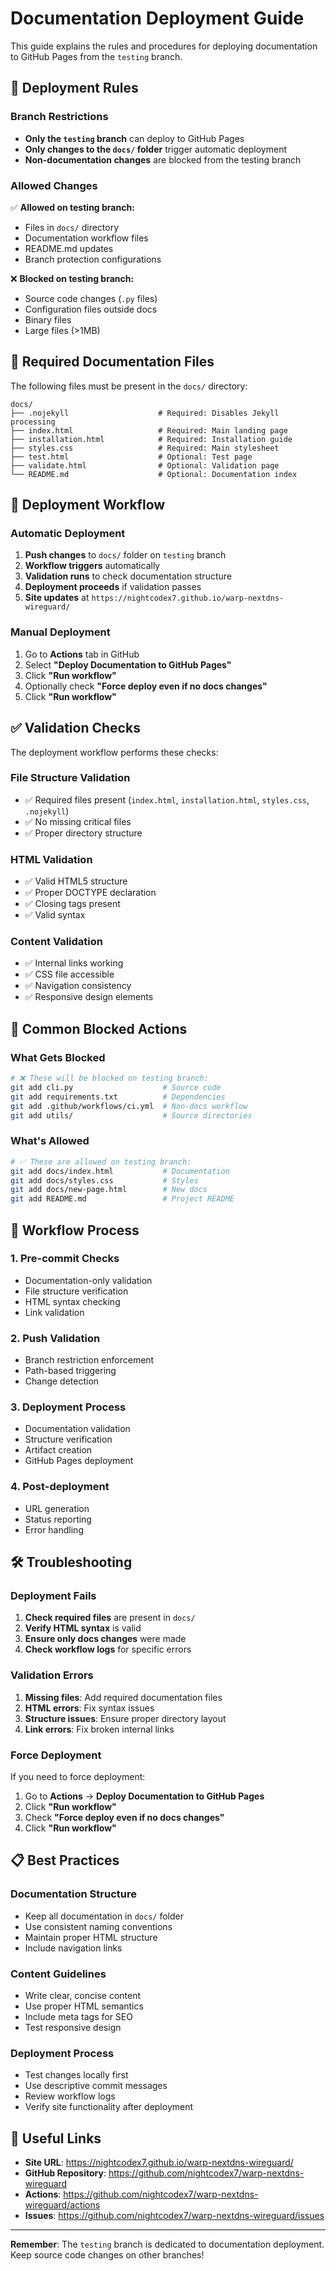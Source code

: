 # Documentation Deployment Guide

This guide explains the rules and procedures for deploying documentation to GitHub Pages from the `testing` branch.

## 🚀 Deployment Rules

### Branch Restrictions
- **Only the `testing` branch** can deploy to GitHub Pages
- **Only changes to the `docs/` folder** trigger automatic deployment
- **Non-documentation changes** are blocked from the testing branch

### Allowed Changes
✅ **Allowed on testing branch:**
- Files in `docs/` directory
- Documentation workflow files
- README.md updates
- Branch protection configurations

❌ **Blocked on testing branch:**
- Source code changes (`.py` files)
- Configuration files outside docs
- Binary files
- Large files (>1MB)

## 📁 Required Documentation Files

The following files must be present in the `docs/` directory:

```
docs/
├── .nojekyll                    # Required: Disables Jekyll processing
├── index.html                   # Required: Main landing page
├── installation.html            # Required: Installation guide
├── styles.css                   # Required: Main stylesheet
├── test.html                    # Optional: Test page
├── validate.html                # Optional: Validation page
└── README.md                    # Optional: Documentation index
```

## 🔧 Deployment Workflow

### Automatic Deployment
1. **Push changes** to `docs/` folder on `testing` branch
2. **Workflow triggers** automatically
3. **Validation runs** to check documentation structure
4. **Deployment proceeds** if validation passes
5. **Site updates** at `https://nightcodex7.github.io/warp-nextdns-wireguard/`

### Manual Deployment
1. Go to **Actions** tab in GitHub
2. Select **"Deploy Documentation to GitHub Pages"**
3. Click **"Run workflow"**
4. Optionally check **"Force deploy even if no docs changes"**
5. Click **"Run workflow"**

## ✅ Validation Checks

The deployment workflow performs these checks:

### File Structure Validation
- ✅ Required files present (`index.html`, `installation.html`, `styles.css`, `.nojekyll`)
- ✅ No missing critical files
- ✅ Proper directory structure

### HTML Validation
- ✅ Valid HTML5 structure
- ✅ Proper DOCTYPE declaration
- ✅ Closing tags present
- ✅ Valid syntax

### Content Validation
- ✅ Internal links working
- ✅ CSS file accessible
- ✅ Navigation consistency
- ✅ Responsive design elements

## 🚫 Common Blocked Actions

### What Gets Blocked
```bash
# ❌ These will be blocked on testing branch:
git add cli.py                    # Source code
git add requirements.txt          # Dependencies
git add .github/workflows/ci.yml  # Non-docs workflow
git add utils/                    # Source directories
```

### What's Allowed
```bash
# ✅ These are allowed on testing branch:
git add docs/index.html           # Documentation
git add docs/styles.css           # Styles
git add docs/new-page.html        # New docs
git add README.md                 # Project README
```

## 🔄 Workflow Process

### 1. Pre-commit Checks
- Documentation-only validation
- File structure verification
- HTML syntax checking
- Link validation

### 2. Push Validation
- Branch restriction enforcement
- Path-based triggering
- Change detection

### 3. Deployment Process
- Documentation validation
- Structure verification
- Artifact creation
- GitHub Pages deployment

### 4. Post-deployment
- URL generation
- Status reporting
- Error handling

## 🛠️ Troubleshooting

### Deployment Fails
1. **Check required files** are present in `docs/`
2. **Verify HTML syntax** is valid
3. **Ensure only docs changes** were made
4. **Check workflow logs** for specific errors

### Validation Errors
1. **Missing files**: Add required documentation files
2. **HTML errors**: Fix syntax issues
3. **Structure issues**: Ensure proper directory layout
4. **Link errors**: Fix broken internal links

### Force Deployment
If you need to force deployment:
1. Go to **Actions** → **Deploy Documentation to GitHub Pages**
2. Click **"Run workflow"**
3. Check **"Force deploy even if no docs changes"**
4. Click **"Run workflow"**

## 📋 Best Practices

### Documentation Structure
- Keep all documentation in `docs/` folder
- Use consistent naming conventions
- Maintain proper HTML structure
- Include navigation links

### Content Guidelines
- Write clear, concise content
- Use proper HTML semantics
- Include meta tags for SEO
- Test responsive design

### Deployment Process
- Test changes locally first
- Use descriptive commit messages
- Review workflow logs
- Verify site functionality after deployment

## 🔗 Useful Links

- **Site URL**: https://nightcodex7.github.io/warp-nextdns-wireguard/
- **GitHub Repository**: https://github.com/nightcodex7/warp-nextdns-wireguard
- **Actions**: https://github.com/nightcodex7/warp-nextdns-wireguard/actions
- **Issues**: https://github.com/nightcodex7/warp-nextdns-wireguard/issues

---

**Remember**: The `testing` branch is dedicated to documentation deployment. Keep source code changes on other branches! 
